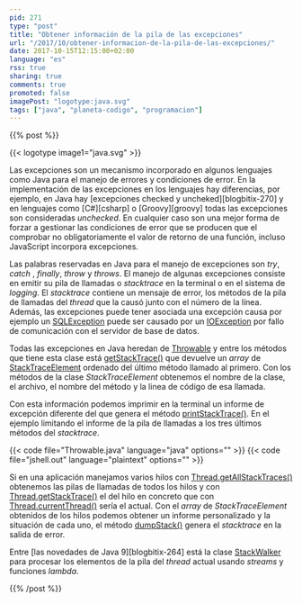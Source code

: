 ```yaml
---
pid: 271
type: "post"
title: "Obtener información de la pila de las excepciones"
url: "/2017/10/obtener-informacion-de-la-pila-de-las-excepciones/"
date: 2017-10-15T12:15:00+02:00
language: "es"
rss: true
sharing: true
comments: true
promoted: false
imagePost: "logotype:java.svg"
tags: ["java", "planeta-codigo", "programacion"]
---
```


{{% post %}}

{{< logotype image1="java.svg" >}}

Las excepciones son un mecanismo incorporado en algunos lenguajes como Java para el manejo de errores y condiciones de error. En la implementación de las excepciones en los lenguajes hay diferencias, por ejemplo, en Java hay [excepciones checked y uncheked][blogbitix-270] y en lenguajes como [C#][csharp] o [Groovy][groovy] todas las excepciones son consideradas _unchecked_. En cualquier caso son una mejor forma de forzar a gestionar las condiciones de error que se producen que el comprobar no obligatoriamente el valor de retorno de una función, incluso JavaScript incorpora excepciones.

Las palabras reservadas en Java para el manejo de excepciones son _try_, _catch_ , _finally_, _throw_ y _throws_. El manejo de algunas excepciones consiste en emitir su pila de llamadas o _stacktrace_ en la terminal o en el sistema de _logging_. El _stacktrace_ contiene un mensaje de error, los métodos de la pila de llamadas del _thread_ que la causó junto con el número de la línea. Además, las excepciones puede tener asociada una excepción causa por ejemplo un [SQLException](https://docs.oracle.com/javase/9/docs/api/java/sql/SQLException.html) puede ser causado por un [IOException](https://docs.oracle.com/javase/9/docs/api/java/io/IOException.html) por fallo de comunicación con el servidor de base de datos.

Todas las excepciones en Java heredan de [Throwable](https://docs.oracle.com/javase/9/docs/api/java/lang/Throwable.html) y entre los métodos que tiene esta clase está [getStackTrace()](https://docs.oracle.com/javase/9/docs/api/java/lang/Throwable.html#getStackTrace--) que devuelve un _array_ de [StackTraceElement](https://docs.oracle.com/javase/9/docs/api/java/lang/StackTraceElement.html) ordenado del último método llamado al primero. Con los métodos de la clase _StackTraceElement_ obtenemos el nombre de la clase, el archivo, el nombre del método y la linea de código de esa llamada.

Con esta información podemos imprimir en la terminal un informe de excepción diferente del que genera el método [printStackTrace()](https://docs.oracle.com/javase/9/docs/api/java/lang/Throwable.html#printStackTrace--). En el ejemplo limitando el informe de la pila de llamadas a los tres últimos métodos del _stacktrace_.

{{< code file="Throwable.java" language="java" options="" >}}
{{< code file="jshell.out" language="plaintext" options="" >}}

Si en una aplicación manejamos varios hilos con [Thread.getAllStackTraces()](https://docs.oracle.com/javase/9/docs/api/java/lang/Thread.html#getAllStackTraces--) obtenemos las pilas de llamadas de todos los hilos y con [Thread.getStackTrace()](https://docs.oracle.com/javase/9/docs/api/java/lang/Thread.html#getStackTrace--) el del hilo en concreto que con [Thread.currentThread()](https://docs.oracle.com/javase/9/docs/api/java/lang/Thread.html#currentThread--) sería el actual. Con el _array_ de _StackTraceElement_ obtenidos de los hilos podemos obtener un informe personalizado y la situación de cada uno, el método [dumpStack()](https://docs.oracle.com/javase/9/docs/api/java/lang/Thread.html#dumpStack--) genera el _stacktrace_ en la salida de error.

Entre [las novedades de Java 9][blogbitix-264] está la clase [StackWalker](https://docs.oracle.com/javase/9/docs/api/java/lang/StackWalker.html) para procesar los elementos de la pila del _thread_ actual usando _streams_ y funciones _lambda_.

{{% /post %}}

